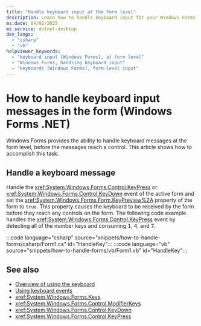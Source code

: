 ```yaml
---
title: "Handle keyboard input at the Form level"
description: Learn how to handle keyboard input for your Windows Forms at the form level, before messages reach a control.
ms.date: 04/02/2025
ms.service: dotnet-desktop
dev_langs: 
  - "csharp"
  - "vb"
helpviewer_keywords: 
  - "keyboard input [Windows Forms], at form level"
  - "Windows Forms, handling keyboard input"
  - "keyboards [Windows Forms], form-level input"
---
```


# How to handle keyboard input messages in the form (Windows Forms .NET)

Windows Forms provides the ability to handle keyboard messages at the form level, before the messages reach a control. This article shows how to accomplish this task.

## Handle a keyboard message

Handle the <xref:System.Windows.Forms.Control.KeyPress> or <xref:System.Windows.Forms.Control.KeyDown> event of the active form and set the <xref:System.Windows.Forms.Form.KeyPreview%2A> property of the form to `true`. This property causes the keyboard to be received by the form before they reach any controls on the form. The following code example handles the <xref:System.Windows.Forms.Control.KeyPress> event by detecting all of the number keys and consuming <kbd>1</kbd>, <kbd>4</kbd>, and <kbd>7</kbd>.

:::code language="csharp" source="snippets/how-to-handle-forms/csharp/Form1.cs" id="HandleKey":::
:::code language="vb" source="snippets/how-to-handle-forms/vb/Form1.vb" id="HandleKey":::

## See also

- [Overview of using the keyboard](overview.md)
- [Using keyboard events](events.md)
- <xref:System.Windows.Forms.Keys>
- <xref:System.Windows.Forms.Control.ModifierKeys>
- <xref:System.Windows.Forms.Control.KeyDown>
- <xref:System.Windows.Forms.Control.KeyPress>
